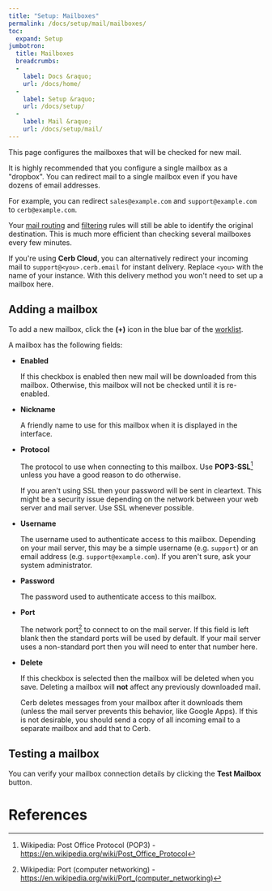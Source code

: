 ```yaml
---
title: "Setup: Mailboxes"
permalink: /docs/setup/mail/mailboxes/
toc:
  expand: Setup
jumbotron:
  title: Mailboxes
  breadcrumbs:
  - 
    label: Docs &raquo;
    url: /docs/home/
  - 
    label: Setup &raquo;
    url: /docs/setup/
  - 
    label: Mail &raquo;
    url: /docs/setup/mail/
---
```


This page configures the mailboxes that will be checked for new mail.

It is highly recommended that you configure a single mailbox as a "dropbox".  You can redirect mail to a single mailbox even if you have dozens of email addresses.

For example, you can redirect `sales@example.com` and `support@example.com` to `cerb@example.com`.

Your <a href="/docs/setup/mail/routing/">mail routing</a> and <a href="/docs/setup/mail/filtering/">filtering</a> rules will still be able to identify the original destination.  This is much more efficient than checking several mailboxes every few minutes.

<div class="cerb-box note">
	<p>If you're using <b>Cerb Cloud</b>, you can alternatively redirect your incoming mail to <code>support@&lt;you&gt;.cerb.email</code> for instant delivery. Replace <code>&lt;you&gt;</code> with the name of your instance. With this delivery method you won't need to set up a mailbox here.</p>
</div>

## Adding a mailbox

To add a new mailbox, click the **(+)** icon in the blue bar of the [worklist](/docs/worklists/).

A mailbox has the following fields:

- **Enabled**
	
	If this checkbox is enabled then new mail will be downloaded from this mailbox.  Otherwise, this mailbox will not be checked until it is re-enabled.
	
- **Nickname**
	
	A friendly name to use for this mailbox when it is displayed in the interface.
	
- **Protocol**
	
	The protocol to use when connecting to this mailbox.  Use **POP3-SSL**[^pop3] unless you have a good reason to do otherwise.
	
	<div class="cerb-box warning">
		<p>If you aren't using SSL then your password will be sent in cleartext.  This might be a security issue depending on the network between your web server and mail server.  Use SSL whenever possible.</p>
	</div>
	
- **Username**
	
	The username used to authenticate access to this mailbox.  Depending on your mail server, this may be a simple username (e.g. `support`) or an email address (e.g. `support@example.com`).  If you aren't sure, ask your system administrator.
	
- **Password**
	
	The password used to authenticate access to this mailbox.
	
- **Port**
	
	The network port[^port] to connect to on the mail server.  If this field is left blank then the standard ports will be used by default.  If your mail server uses a non-standard port then you will need to enter that number here.
	
- **Delete**
	
	If this checkbox is selected then the mailbox will be deleted when you save.  Deleting a mailbox will **not** affect any previously downloaded mail.

	<div class="cerb-box warning">
		<p>Cerb deletes messages from your mailbox after it downloads them (unless the mail server prevents this behavior, like Google Apps). If this is not desirable, you should send a copy of all incoming email to a separate mailbox and add that to Cerb.</p>
	</div>

## Testing a mailbox

You can verify your mailbox connection details by clicking the **Test Mailbox** button.


# References

[^pop3]: Wikipedia: Post Office Protocol (POP3) - <https://en.wikipedia.org/wiki/Post_Office_Protocol>
[^port]: Wikipedia: Port (computer networking) - <https://en.wikipedia.org/wiki/Port_(computer_networking)>